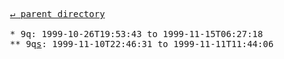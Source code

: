 <pre>
  <a href="../">&#x21b5; parent directory</a>
  
  * 9q: 1999-10-26T19:53:43 to 1999-11-15T06:27:18
  ** 9q<a href="s">s</a>: 1999-11-10T22:46:31 to 1999-11-11T11:44:06
</pre>
